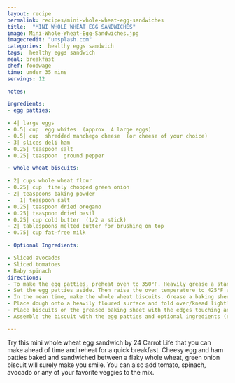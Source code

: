 ```yaml
---
layout: recipe
permalink: recipes/mini-whole-wheat-egg-sandwiches
title:  "MINI WHOLE WHEAT EGG SANDWICHES"
image: Mini-Whole-Wheat-Egg-Sandwiches.jpg
imagecredit: "unsplash.com"
categories:  healthy eggs sandwich
tags:  healthy eggs sandwich
meal: breakfast
chef: foodwage
time: under 35 mins
servings: 12

notes:

ingredients:
- egg patties:

- 4| large eggs
- 0.5| cup  egg whites  (approx. 4 large eggs)
- 0.5| cup  shredded manchego cheese  (or cheese of your choice)
- 3| slices deli ham
- 0.25| teaspoon salt
- 0.25| teaspoon  ground pepper

- whole wheat biscuits:

- 2| cups whole wheat flour
- 0.25| cup  finely chopped green onion
- 2| teaspoons baking powder
-   1| teaspoon salt
- 0.25| teaspoon dried oregano
- 0.25| teaspoon dried basil
- 0.25| cup cold butter  (1/2 a stick)
- 2| tablespoons melted butter for brushing on top
- 0.75| cup fat-free milk

- Optional Ingredients:

- Sliced avocados
- Sliced tomatoes
- Baby spinach
directions:
- To make the egg patties, preheat oven to 350°F. Heavily grease a standard sized muffin tin and set aside. Then, add all ingredients for egg patties to a medium sized bowl and whisk to combine completely. Fill each muffin tin 1/2 way and bake for about 10-12 minutes, or until the tops are golden brown and the egg is cooked throughout.
- Set the egg patties aside. Then raise the oven temperature to 425°F and let oven preheat.
- In the mean time, make the whole wheat biscuits. Grease a baking sheet and set aside. Add all ingredients except butter and milk to a medium sized bowl and whisk to combine. Add 1/4 cup butter and use two knives or a pastry cutter to chop butter into small pieces until the mixture resembles coarse meal. Add milk and stir until just moist (dough will be sticky).
- Place dough onto a heavily floured surface and fold over/knead lightly 5 times with floured hands. Flatten dough to a 0.5 inch thickness and cut into biscuits using a biscuit cutter, cookie cutter, or cup, pushing straight down and then twisting slightly. The biscuits will not spread at all so you want to use a small size to keep the biscuits mini. Gently reform dough and make more biscuits until dough is finished (the last biscuit will be a weird shape but I didn’t want to waste dough).
- Place biscuits on the greased baking sheet with the edges touching and brush remaining butter on top of each biscuit. Bake for 10-12 minutes or until golden brown.    
- Assemble the biscuit with the egg patties and optional ingredients (e.g. tomato, spinach, avocado) of your choice.

---
```


Try this mini whole wheat egg sandwich by 24 Carrot Life that you can make ahead of time and reheat for a quick breakfast. Cheesy egg and ham patties baked and sandwiched between a flaky whole wheat, green onion biscuit will surely make you smile. You can also add tomato, spinach, avocado or any of your favorite veggies to the mix.